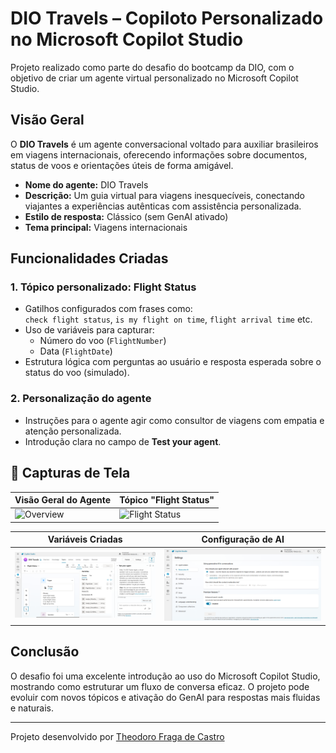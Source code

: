 # **DIO Travels – Copiloto Personalizado no Microsoft Copilot Studio**

Projeto realizado como parte do desafio do bootcamp da DIO, com o objetivo de criar um agente virtual personalizado no Microsoft Copilot Studio.

## Visão Geral

O **DIO Travels** é um agente conversacional voltado para auxiliar brasileiros em viagens internacionais, oferecendo informações sobre documentos, status de voos e orientações úteis de forma amigável.

- **Nome do agente:** DIO Travels  
- **Descrição:** Um guia virtual para viagens inesquecíveis, conectando viajantes a experiências autênticas com assistência personalizada.  
- **Estilo de resposta:** Clássico (sem GenAI ativado)  
- **Tema principal:** Viagens internacionais  

##  Funcionalidades Criadas

### 1. Tópico personalizado: **Flight Status**
- Gatilhos configurados com frases como:  
  `check flight status`, `is my flight on time`, `flight arrival time` etc.
- Uso de variáveis para capturar:
  - Número do voo (`FlightNumber`)
  - Data (`FlightDate`)
- Estrutura lógica com perguntas ao usuário e resposta esperada sobre o status do voo (simulado).

### 2. Personalização do agente
- Instruções para o agente agir como consultor de viagens com empatia e atenção personalizada.
- Introdução clara no campo de **Test your agent**.

## 📸 Capturas de Tela

| Visão Geral do Agente | Tópico "Flight Status" |
|-----------------------|------------------------|
| ![Overview]((https://github.com/tedtheotheodoro/dio-copilot-2/blob/main/overwiew.png)) | ![Flight Status]((https://github.com/tedtheotheodoro/dio-copilot-2/blob/main/flight-status.png)) |

| Variáveis Criadas | Configuração de AI |
|------------------|---------------------|
| ![Variables](https://github.com/tedtheotheodoro/dio-copilot-2/blob/main/variables.png) | ![AI Settings](https://github.com/tedtheotheodoro/dio-copilot-2/blob/main/ai-settings.png) |


## Conclusão

O desafio foi uma excelente introdução ao uso do Microsoft Copilot Studio, mostrando como estruturar um fluxo de conversa eficaz. O projeto pode evoluir com novos tópicos e ativação do GenAI para respostas mais fluidas e naturais.

---

Projeto desenvolvido por [Theodoro Fraga de Castro]((http://linkedin.com/in/theodoro-fraga-b3602332b/))
